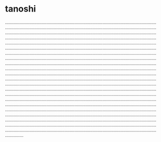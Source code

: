 # tanoshi

.......................................................................................................................................................................................................................................................................................................................................................................................................................................................................................................................................................................................................................................................................................................................................................................................................................................................................................................................................................................................................................................................................................................................................................................................................................................................................................................................................................................................................................................................................................................................................................................................................................................................................................................................................................................................................................................................................................................................................................................................................................................................................................................................................................................................................................................................................................................................................................................................................................................................................................................................................................................................................................................................................................................................................................................................................................................................